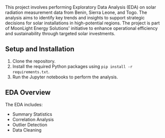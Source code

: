 This project involves performing Exploratory Data Analysis (EDA) on solar radiation measurement data from Benin, Sierra Leone, and Togo. The analysis aims to identify key trends and insights to support strategic decisions for solar installations in high-potential regions. The project is part of MoonLight Energy Solutions' initiative to enhance operational efficiency and sustainability through targeted solar investments.

## Setup and Installation

1. Clone the repository.
2. Install the required Python packages using `pip install -r requirements.txt`.
3. Run the Jupyter notebooks to perform the analysis.

## EDA Overview

The EDA includes:

- Summary Statistics
- Correlation Analysis
- Outlier Detection
- Data Cleaning
